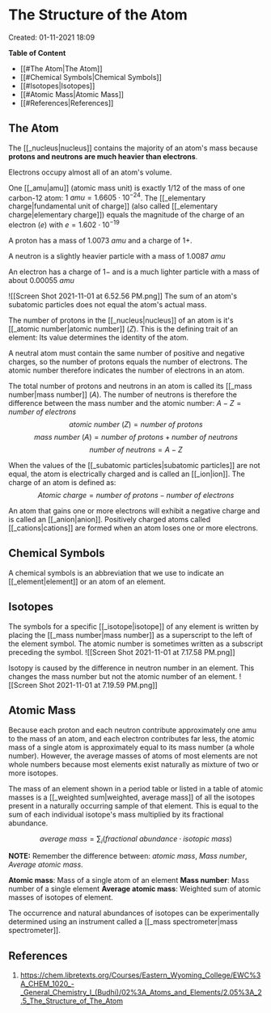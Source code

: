 # The Structure of the Atom
Created: 01-11-2021 18:09

**Table of Content**

* [[#The Atom|The Atom]]
* [[#Chemical Symbols|Chemical Symbols]]
* [[#Isotopes|Isotopes]]
* [[#Atomic Mass|Atomic Mass]] 
* [[#References|References]]

## The Atom
The [[_nucleus|nucleus]] contains the majority of an atom's mass because **protons and neutrons are much heavier than electrons**.

Electrons occupy almost all of an atom's volume.

One [[_amu|amu]] (atomic mass unit) is exactly $1/12$ of the mass of one carbon-12 atom: $1\ amu=1.6605\cdot 10^{-24}$. The [[_elementary charge|fundamental unit of charge]] (also called [[_elementary charge|elementary charge]]) equals the magnitude of the charge of an electron (*e*) with $e=1.602\cdot 10^{-19}$

A proton has a mass of $1.0073\ amu$ and a charge of $1+$. 

A neutron is a slightly heavier particle with a mass of $1.0087\ amu$

An electron has a charge of $1-$ and is a much lighter particle with a mass of about $0.00055\ amu$

![[Screen Shot 2021-11-01 at 6.52.56 PM.png]]
The sum of an atom's subatomic particles does not equal the atom's actual mass.

The number of protons in the [[_nucleus|nucleus]] of an atom is it's [[_atomic number|atomic number]] ($Z$). This is the defining trait of an element: Its value determines the identity of the atom.

A neutral atom must contain the same number of positive and negative charges, so the number of protons equals the number of electrons. The atomic number therefore indicates the number of electrons in an atom.

The total number of protons and neutrons in an atom is called its [[_mass number|mass number]] ($A$). The number of neutrons is therefore the difference between the mass number and the atomic number:  $A-Z=number\ of\ electrons$
$$
atomic\ number\ (Z)=number\ of\ protons $$
$$
mass\ number\ (A)=number\ of\ protons+number\ of\ neutrons
$$
$$number\ of\ neutrons=A-Z$$

When the values of the [[_subatomic particles|subatomic particles]] are not equal, the atom is electrically charged and is called an [[_ion|ion]]. The charge of an atom is defined as:
$$Atomic\ charge=number\ of\ protons-number\ of\ electrons$$

An atom that gains one or more electrons will exhibit a negative charge and is called an [[_anion|anion]]. Positively charged atoms called [[_cations|cations]] are formed when an atom loses one or more electrons.

## Chemical Symbols
A chemical symbols is an abbreviation that we use to indicate an [[_element|element]] or an atom of an element.

## Isotopes
The symbols for a specific [[_isotope|isotope]] of any element is written by placing the [[_mass number|mass number]] as a superscript to the left of the element symbol. The atomic number is sometimes written as a subscript preceding the symbol.
![[Screen Shot 2021-11-01 at 7.17.58 PM.png]]

Isotopy is caused by the difference in neutron number in an element. This changes the mass number but not the atomic number of an element.
![[Screen Shot 2021-11-01 at 7.19.59 PM.png]]

## Atomic Mass
Because each proton and each neutron contribute approximately one amu to the mass of an atom, and each electron contributes far less, the atomic mass of a single atom is approximately equal to its mass number (a whole number). However, the average masses of atoms of most elements are not whole numbers because most elements exist naturally as mixture of two or more isotopes.

The mass of an element shown in a period table or listed in a table of atomic masses is a [[_weighted sum|weighted, average mass]] of all the isotopes present in a naturally occurring sample of that element. This is equal to the sum of each individual isotope's mass multiplied by its fractional abundance.

$$
average\ mass=\sum_{i}(fractional\ abundance\cdot isotopic\ mass)
$$

**NOTE:** Remember the difference between: *atomic mass*, *Mass number*, *Average atomic mass*.

**Atomic mass**: Mass of a single atom of an element
**Mass number**: Mass number of a single element
**Average atomic mass**: Weighted sum of atomic masses of isotopes of element.

The occurrence and natural abundances of isotopes can be experimentally determined using an instrument called a [[_mass spectrometer|mass spectrometer]].

## References
1. https://chem.libretexts.org/Courses/Eastern_Wyoming_College/EWC%3A_CHEM_1020_-_General_Chemistry_I_(Budhi)/02%3A_Atoms_and_Elements/2.05%3A_2.5_The_Structure_of_The_Atom